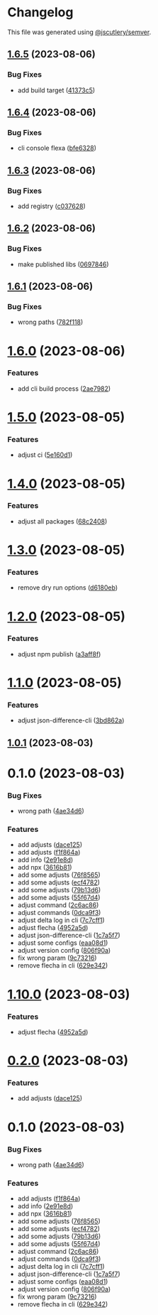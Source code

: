 # Changelog

This file was generated using [@jscutlery/semver](https://github.com/jscutlery/semver).

## [1.6.5](https://github.com/lukascivil/json-difference/compare/json-difference-cli-1.6.4...json-difference-cli-1.6.5) (2023-08-06)


### Bug Fixes

* add build target ([41373c5](https://github.com/lukascivil/json-difference/commit/41373c5688addd59e8df5c637aecbb826cd9f649))



## [1.6.4](https://github.com/lukascivil/json-difference/compare/json-difference-cli-1.6.3...json-difference-cli-1.6.4) (2023-08-06)


### Bug Fixes

* cli console flexa ([bfe6328](https://github.com/lukascivil/json-difference/commit/bfe6328d23c04a72468991361cf79b67121c659a))



## [1.6.3](https://github.com/lukascivil/json-difference/compare/json-difference-cli-1.6.2...json-difference-cli-1.6.3) (2023-08-06)


### Bug Fixes

* add registry ([c037628](https://github.com/lukascivil/json-difference/commit/c037628b609f1e81295d43bb6f2011e085bc2bb3))



## [1.6.2](https://github.com/lukascivil/json-difference/compare/json-difference-cli-1.6.1...json-difference-cli-1.6.2) (2023-08-06)


### Bug Fixes

* make published libs ([0697846](https://github.com/lukascivil/json-difference/commit/0697846e984283400f952f008b13746e9b94abb8))



## [1.6.1](https://github.com/lukascivil/json-difference/compare/json-difference-cli-1.6.0...json-difference-cli-1.6.1) (2023-08-06)


### Bug Fixes

* wrong paths ([782f118](https://github.com/lukascivil/json-difference/commit/782f118173484e8a8184e48d09ef47fbcbe13274))



# [1.6.0](https://github.com/lukascivil/json-difference/compare/json-difference-cli-1.5.0...json-difference-cli-1.6.0) (2023-08-06)


### Features

* add cli build process ([2ae7982](https://github.com/lukascivil/json-difference/commit/2ae7982d1fea2acb7566a2f00d8e3f9823e1d000))



# [1.5.0](https://github.com/lukascivil/json-difference/compare/json-difference-cli-1.4.0...json-difference-cli-1.5.0) (2023-08-05)


### Features

* adjust ci ([5e160d1](https://github.com/lukascivil/json-difference/commit/5e160d12c91150e652d6039a1e95164d244a5cd1))



# [1.4.0](https://github.com/lukascivil/json-difference/compare/json-difference-cli-1.3.0...json-difference-cli-1.4.0) (2023-08-05)


### Features

* adjust all packages ([68c2408](https://github.com/lukascivil/json-difference/commit/68c2408195690214e371cca76eaa0c48030d9928))



# [1.3.0](https://github.com/lukascivil/json-difference/compare/json-difference-cli-1.2.0...json-difference-cli-1.3.0) (2023-08-05)


### Features

* remove dry run options ([d6180eb](https://github.com/lukascivil/json-difference/commit/d6180eb7d728f9e806874cf9e750c2bbb0e5d2f8))



# [1.2.0](https://github.com/lukascivil/json-difference/compare/json-difference-cli-1.1.0...json-difference-cli-1.2.0) (2023-08-05)


### Features

* adjust npm publish ([a3aff8f](https://github.com/lukascivil/json-difference/commit/a3aff8f881b8bb0d7bfc07b0884e67677ae2e485))



# [1.1.0](https://github.com/lukascivil/json-difference/compare/json-difference-cli-1.0.1...json-difference-cli-1.1.0) (2023-08-05)


### Features

* adjust json-difference-cli ([3bd862a](https://github.com/lukascivil/json-difference/commit/3bd862ae3c59f7af80f6c35315da3ef94be0c0a3))



## [1.0.1](https://github.com/lukascivil/json-difference/compare/json-difference-cli-1.0.0...json-difference-cli-1.0.1) (2023-08-03)



# 0.1.0 (2023-08-03)


### Bug Fixes

* wrong path ([4ae34d6](https://github.com/lukascivil/json-difference/commit/4ae34d6a8435d759823982dae8a1fccda23161ab))


### Features

* add adjusts ([dace125](https://github.com/lukascivil/json-difference/commit/dace125e8b0865aaeae1d524924984a9d7be1d56))
* add adjusts ([f1f864a](https://github.com/lukascivil/json-difference/commit/f1f864aa5f303c90717adf6b3882c402d3239df0))
* add info ([2e91e8d](https://github.com/lukascivil/json-difference/commit/2e91e8d76f929da6bc402c0686fc197dbe048d44))
* add npx ([3616b81](https://github.com/lukascivil/json-difference/commit/3616b8172b4114faf3d72278356eaa259269e169))
* add some adjusts ([76f8565](https://github.com/lukascivil/json-difference/commit/76f85659ee870bcf06ad67069fb09bb555ddeeb2))
* add some adjusts ([ecf4782](https://github.com/lukascivil/json-difference/commit/ecf4782ab0abc1db87ee69e0250bc3762f036e83))
* add some adjusts ([79b13d6](https://github.com/lukascivil/json-difference/commit/79b13d656b982b5528516f80df254a8ab6a8068d))
* add some adjusts ([55f67d4](https://github.com/lukascivil/json-difference/commit/55f67d4b25b1a13761ea45e2a8c461ca96f19a9e))
* adjust command ([2c6ac86](https://github.com/lukascivil/json-difference/commit/2c6ac86f885317baed858ab4c3d18772aa4a2384))
* adjust commands ([0dca9f3](https://github.com/lukascivil/json-difference/commit/0dca9f3315a15fc993a4a968ccf96256161b9955))
* adjust delta log in cli ([7c7cff1](https://github.com/lukascivil/json-difference/commit/7c7cff108b1934d298345ae761558dcd1d9cbc26))
* adjust flecha ([4952a5d](https://github.com/lukascivil/json-difference/commit/4952a5de8c9594368b3bd9a068127d3b6628fe2f))
* adjust json-difference-cli ([1c7a5f7](https://github.com/lukascivil/json-difference/commit/1c7a5f75d6b90806ec5bcf68d1b8d55675031f24))
* adjust some configs ([eaa08d1](https://github.com/lukascivil/json-difference/commit/eaa08d12560f5a51f53e3b8d7e70946bfd3faa00))
* adjust version config ([806f90a](https://github.com/lukascivil/json-difference/commit/806f90a8053b2120878386c0daf68796a380bad5))
* fix wrong param ([9c73216](https://github.com/lukascivil/json-difference/commit/9c73216d5f416561f50bfac5fbb50d320246f870))
* remove flecha in cli ([629e342](https://github.com/lukascivil/json-difference/commit/629e34277687094306c75d421604271fc5a2b909))



# [1.10.0](https://github.com/lukascivil/json-difference/compare/json-difference-cli-1.9.1...json-difference-cli-1.10.0) (2023-08-03)


### Features

* adjust flecha ([4952a5d](https://github.com/lukascivil/json-difference/commit/4952a5de8c9594368b3bd9a068127d3b6628fe2f))



# [0.2.0](https://github.com/lukascivil/json-difference/compare/json-difference-cli-0.1.0...json-difference-cli-0.2.0) (2023-08-03)


### Features

* add adjusts ([dace125](https://github.com/lukascivil/json-difference/commit/dace125e8b0865aaeae1d524924984a9d7be1d56))



# 0.1.0 (2023-08-03)


### Bug Fixes

* wrong path ([4ae34d6](https://github.com/lukascivil/json-difference/commit/4ae34d6a8435d759823982dae8a1fccda23161ab))


### Features

* add adjusts ([f1f864a](https://github.com/lukascivil/json-difference/commit/f1f864aa5f303c90717adf6b3882c402d3239df0))
* add info ([2e91e8d](https://github.com/lukascivil/json-difference/commit/2e91e8d76f929da6bc402c0686fc197dbe048d44))
* add npx ([3616b81](https://github.com/lukascivil/json-difference/commit/3616b8172b4114faf3d72278356eaa259269e169))
* add some adjusts ([76f8565](https://github.com/lukascivil/json-difference/commit/76f85659ee870bcf06ad67069fb09bb555ddeeb2))
* add some adjusts ([ecf4782](https://github.com/lukascivil/json-difference/commit/ecf4782ab0abc1db87ee69e0250bc3762f036e83))
* add some adjusts ([79b13d6](https://github.com/lukascivil/json-difference/commit/79b13d656b982b5528516f80df254a8ab6a8068d))
* add some adjusts ([55f67d4](https://github.com/lukascivil/json-difference/commit/55f67d4b25b1a13761ea45e2a8c461ca96f19a9e))
* adjust command ([2c6ac86](https://github.com/lukascivil/json-difference/commit/2c6ac86f885317baed858ab4c3d18772aa4a2384))
* adjust commands ([0dca9f3](https://github.com/lukascivil/json-difference/commit/0dca9f3315a15fc993a4a968ccf96256161b9955))
* adjust delta log in cli ([7c7cff1](https://github.com/lukascivil/json-difference/commit/7c7cff108b1934d298345ae761558dcd1d9cbc26))
* adjust json-difference-cli ([1c7a5f7](https://github.com/lukascivil/json-difference/commit/1c7a5f75d6b90806ec5bcf68d1b8d55675031f24))
* adjust some configs ([eaa08d1](https://github.com/lukascivil/json-difference/commit/eaa08d12560f5a51f53e3b8d7e70946bfd3faa00))
* adjust version config ([806f90a](https://github.com/lukascivil/json-difference/commit/806f90a8053b2120878386c0daf68796a380bad5))
* fix wrong param ([9c73216](https://github.com/lukascivil/json-difference/commit/9c73216d5f416561f50bfac5fbb50d320246f870))
* remove flecha in cli ([629e342](https://github.com/lukascivil/json-difference/commit/629e34277687094306c75d421604271fc5a2b909))
